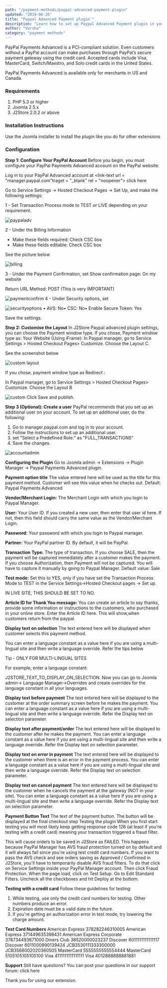 ```yaml
---
path: "/payment-methods/paypal-advanced-payment-plugin"
updated: "2019-06-25"
title: "Paypal Adavnced Payment plugin¨"
description: "Learn how to set up Paypal Advanced Payment plugin in your site."
author: "Varsha"
category: "payment methods"
---
```

PayPal Payments Advanced is a PCI-compliant solution. Even customers without a PayPal account can make purchases through PayPal’s secure payment gateway using the credit card. Accepted cards include Visa, MasterCard, Switch/Maestro, and Solo credit cards in the United States.

PayPal Payments Advanced is available only for merchants in US and Canada.

### Requirements
1. PHP 5.3 or higher
2. Joomla 2.5.x
3. J2Store 2.0.2 or above

### Installation Instructions
Use the Joomla installer to install the plugin like you do for other extensions

### Configuration
**Step 1: Configure Your PayPal Account**
Before you begin, you must configure your PayPal Payments Advanced account on the PayPal website.

Log in to your PayPal Advanced account at <link-text url = "manager.paypal.com"traget = "_blank" rel = "noopener"> click here </link-text>

Go to Service Settings -> Hosted Checkout Pages -> Set Up, and make the following settings:

1 - Set Transaction Process mode to TEST or LIVE depending on your requirement.

![paypaladv](https://raw.githubusercontent.com/j2store/doc-images/master/payment-methods/paypal-advanced-payment-plugin/setup_paypal_advanced.png)

2 - Under the Billing Information

* Make these fields required: Check CSC box
* Make these fields editable: Check CSC box

See the picture below

![billing](https://raw.githubusercontent.com/j2store/doc-images/master/payment-methods/paypal-advanced-payment-plugin/billing_information_paypal_advanced.png)

3 - Under the Payment Confirmation, set
Show confirmation page: On my website

Return URL Method: POST  (This is very IMPORTANT)

![paymentconfirm](https://raw.githubusercontent.com/j2store/doc-images/master/payment-methods/paypal-advanced-payment-plugin/payment_confirmation_paypal_advanced.png)
4 - Under Security options, set

![securityoptions](https://raw.githubusercontent.com/j2store/doc-images/master/payment-methods/paypal-advanced-payment-plugin/security_options_paypal_advanced.png)
• AVS: No• CSC: No• Enable Secure Token: Yes

Save the settings.

**Step 2: Customise the Layout**
In J2Store Paypal advanced plugin settings, you can choose the Payment window type.
If you chose, Payment window type as: Your Website (Using iFrame):
In Paypal manager, go to Service Settings > Hosted Checkout Pages> Customize. Choose the Layout C.

See the screenshot below

![custom layout](https://raw.githubusercontent.com/j2store/doc-images/master/payment-methods/paypal-advanced-payment-plugin/custom_layout_paypal_advanced.png)

If you chose, payment window type as Redirect :

In Paypal manager, go to Service Settings > Hosted Checkout Pages> Customize. Choose the Layout B

![custom](https://raw.githubusercontent.com/j2store/doc-images/master/payment-methods/paypal-advanced-payment-plugin/custom_layout_b_paypal_advanced.png)
Click Save and publish.

**Step 3 (Optional): Create a user**
PayPal recommends that you set up an additional user on your account. To set up an additional user, do the following:

1. Go to manager.paypal.com and log in to your account.
2. Follow the instructions to set up an additional user.
3. set "Select a Predefined Role:" as "FULL_TRANSACTIONS"
4. Save the changes.

![accountadmin](https://raw.githubusercontent.com/j2store/doc-images/master/payment-methods/paypal-advanced-payment-plugin/account_admin_paypal_advanced.png)

**Configuring the Plugin**
Go to Joomla admin → Extensions → Plugin Manager → Paypal Payments Advanced plugin.

**Payment option title**
The value entered here will be used as the title for this payment method. Customer will see this value when he checks out.  Default: Paypal Payments Advanced

**Vendor/Merchant Login:**
The Merchant Login with which you login to Paypal Manager.

**User:**
Your User ID. If you created a new user, then enter that user id here. If not, then this  field should carry the same value as the Vendor/Merchant Login.

**Password:**
Your password with which you login to Paypal manager.

**Partner:**
Your PayPal partner ID. By default, it will be PayPal.

**Transaction Type:**
The type of transaction. If you choose SALE, then the payment will be captured immediately after a customer makes the payment. If you choose Authorization, then Payment will not be captured. You will have to capture it manually by going to Paypal Manager. Default value: Sale

**Test mode:**
Set this to YES, only if you have set the Transaction Process Mode to TEST in the Service Settings->Hosted Checkout pages → Set up.

IN LIVE SITE, THIS SHOULD BE SET TO NO.

**Article ID for Thank You message:**
You can create an article to say thanks, provide some information or instructions to the customers, who purchased in your online store. Enter the Article ID here. This will show,when customers return from the paypal.

**Display text on selection**
The text entered here will be displayed when customer selects this payment method.

You can enter a language constant as a value here if you are using a multi-lingual site and then write a language override. Refer the tips below

Tip - ONLY FOR MULTI-LINGUAL SITES

For example, enter a language constant:

J2STORE_TEXT_TO_DISPLAY_ON_SELECTION.
Now you can go to Joomla admin-> Language Manager->Overrides and create overrides for the language constant in all your languages.

**Display text before payment**
The text entered here will be displayed to the customer at the order summary screen before he makes the payment.
You can enter a language constant as a value here if you are using a multi-lingual site and then write a language override. Refer the Display text on selection parameter.

**Display text after payment/order**
The text entered here will be displayed to the customer after he makes the payment.
You can enter a language constant as a value here if you are using a multi-lingual site and then write a language override. Refer the Display text on selection parameter.

**Display text on error in payment**
The text entered here will be displayed to the customer when there is an error in the payment process.
You can enter a language constant as a value here if you are using a multi-lingual site and then write a language override. Refer the Display text on selection parameter.

**Display text on cancel payment**
The text entered here will be displayed to the customer when he cancels the payment at the gateway (NOT in your site).
You can enter a language constant as a value here if you are using a multi-lingual site and then write a language override. Refer the Display text on selection parameter.

**Payment Button Text**
The text of the payment button. The button will be displayed at the final checkout step
Testing the plugin
When you first start testing you will most likely keep getting response code 126 (at least if you're testing with a credit card) meaning your transaction triggered a fraud filter.

This will cause orders to be saved in J2Store as FAILED.  This happens because PayPal Manager has AVS fraud protection turned on by default and it will always fail since you're using test credit card numbers.  If you want to pass the AVS check and see orders saving as Approved / Confirmed in J2Store, you'll have to temporarily disable AVS fraud filters.  To do that click on Service Settings inside your PayPal Manager account.  Then click Fraud Protection.  When the page load, click on Test Setup. Go to Edit Standard Filters.  Uncheck all the checkboxes and hit Deploy at the bottom.

**Testing with a credit card**
Follow these guidelines for testing:

1. While testing, use only the credit card numbers for testing. Other numbers produce an error.
2. Expiration date must be a valid date in the future.
3. If you're getting an authorization error in test mode, try lowering the charge amount.

**Test Card Numbers**
American Express 378282246310005
American Express 371449635398431
American Express Corporate
378734493671000
Diners Club
38520000023237
Discover 6011111111111117
Discover 6011000990139424
JCB3530111333300000
JCB3566002020360505
MasterCard 5555555555554444
MasterCard 5105105105105100
Visa 4111111111111111
Visa 4012888888881881

**Support**
Still have questions? You can post your questions in our support forum: <link-text url = "http://j2store.org/forum/index.html" target = "_blank" rel = "noopener">click here</link-text>

Thank you for using our extension.